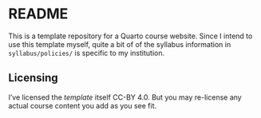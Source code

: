 # README

This is a template repository for a Quarto course website. Since I
intend to use this template myself, quite a bit of of the syllabus
information in `syllabus/policies/` is specific to my institution.

## Licensing

I’ve licensed the *template* itself CC-BY 4.0. But you may re-license
any actual course content you add as you see fit.
